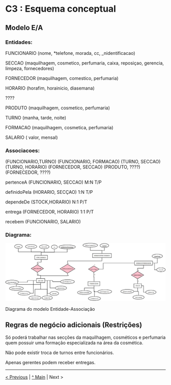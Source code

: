 # C3 : Esquema conceptual

## Modelo E/A


### Entidades: 

FUNCIONARIO (nome, *telefone, morada, cc, _nidentificacao)

SECCAO (maquilhagem, cosmetico, perfumaria, caixa, reposiçao, gerencia, limpeza, fornecedores) 

FORNECEDOR (maquilhagem, comestico, perfumaria)

HORARIO (horafim, horainicio, diasemana)

????

PRODUTO (maquilhagem, cosmetico, perfumaria)

TURNO (manha, tarde, noite)

FORMACAO (maquilhagem, cosmetica, perfumaria)

SALARIO ( valor, mensal)


### Associacoes:

(FUNCIONARIO,TURNO)
(FUNCIONARIO, FORMACAO)
(TURNO, SECCAO)
(TURNO, HORARIO)
(FORNECEDOR, SECCAO)
(PRODUTO, ????)
(FORNECEDOR, ????)




pertenceA (FUNCIONARIO, SECCAO)                  M:N      T/P

definidoPela (HORARIO, SECÇAO)        1:N      T/P

dependeDe (STOCK,HORARIO)              N:1      P/T   

entrega (FORNECEDOR, HORARIO)          1:1      P/T

recebem (FUNCIONARIO, SALARIO)


### Diagrama: 

![An alternative description](imagens/diagrama1.png)   

Diagrama do modelo Entidade-Associação



## Regras de negócio adicionais (Restrições)

Só poderá trabalhar nas secções da maquilhagem, cosméticos e perfumaria quem possuir uma formação especializada na área da cosmética. 

Não pode existir troca de turnos entre funcionários. 

Apenas gerentes podem receber entregas. 


---
[< Previous](rei02.md) | [^ Main](https://github.com/exemploTrabalho/reportSIBD01/) | Next >
